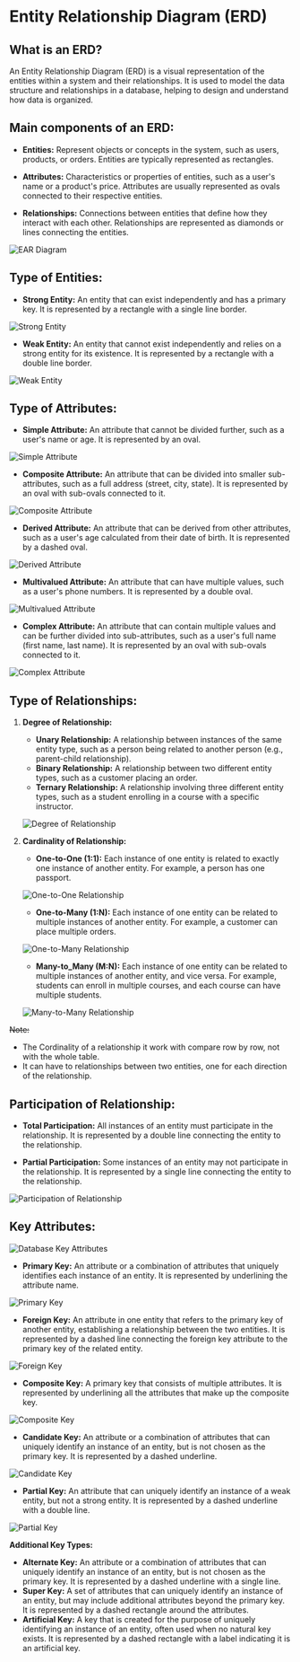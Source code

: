 # Entity Relationship Diagram (ERD)

## What is an ERD?

An Entity Relationship Diagram (ERD) is a visual representation of the entities within a system and their relationships. It is used to model the data structure and relationships in a database, helping to design and understand how data is organized.

## Main components of an ERD:

- **Entities:** Represent objects or concepts in the system, such as users, products, or orders. Entities are typically represented as rectangles.

- **Attributes:** Characteristics or properties of entities, such as a user's name or a product's price. Attributes are usually represented as ovals connected to their respective entities.

- **Relationships:** Connections between entities that define how they interact with each other. Relationships are represented as diamonds or lines connecting the entities.

![EAR Diagram](./images/EAR.png)

## Type of Entities:
- **Strong Entity:** An entity that can exist independently and has a primary key. It is represented by a rectangle with a single line border.

![Strong Entity](./images/StrongEntity.png)

- **Weak Entity:** An entity that cannot exist independently and relies on a strong entity for its existence. It is represented by a rectangle with a double line border.

![Weak Entity](./images/WeakEntity.png)

## Type of Attributes:

- **Simple Attribute:** An attribute that cannot be divided further, such as a user's name or age. It is represented by an oval.

![Simple Attribute](./images/SimpleAttributes.png)

- **Composite Attribute:** An attribute that can be divided into smaller sub-attributes, such as a full address (street, city, state). It is represented by an oval with sub-ovals connected to it.

![Composite Attribute](./images/CompositAttribute.png)

- **Derived Attribute:** An attribute that can be derived from other attributes, such as a user's age calculated from their date of birth. It is represented by a dashed oval.

![Derived Attribute](./images/DerivedAttribute.png)

- **Multivalued Attribute:** An attribute that can have multiple values, such as a user's phone numbers. It is represented by a double oval.

![Multivalued Attribute](./images/MultivaluedAttribute.png)

- **Complex Attribute:** An attribute that can contain multiple values and can be further divided into sub-attributes, such as a user's full name (first name, last name). It is represented by an oval with sub-ovals connected to it.

![Complex Attribute](./images/ComplexAttribute.png)

## Type of Relationships:

1. **Degree of Relationship:**
   - **Unary Relationship:** A relationship between instances of the same entity type, such as a person being related to another person (e.g., parent-child relationship).
   - **Binary Relationship:** A relationship between two different entity types, such as a customer placing an order.
   - **Ternary Relationship:** A relationship involving three different entity types, such as a student enrolling in a course with a specific instructor.

	![Degree of Relationship](./images/DegreeOfRelationship.png)

2. **Cardinality of Relationship:**
	- **One-to-One (1:1):** Each instance of one entity is related to exactly one instance of another entity. For example, a person has one passport.
	
	![One-to-One Relationship](./images/OneToOne.png)
	 
	- **One-to-Many (1:N):** Each instance of one entity can be related to multiple instances of another entity. For example, a customer can place multiple orders.
	
	![One-to-Many Relationship](./images/OneToMany.png)
	
	- **Many-to_Many (M:N):** Each instance of one entity can be related to multiple instances of another entity, and vice versa. For example, students can enroll in multiple courses, and each course can have multiple students.
	
	![Many-to-Many Relationship](./images/ManyToMany.png)


~~Note:~~
- The Cordinality of a relationship it work with compare row by row, not with the whole table.
- It can have to relationships between two entities, one for each direction of the relationship.

## Participation of Relationship:

- **Total Participation:** All instances of an entity must participate in the relationship. It is represented by a double line connecting the entity to the relationship.

- **Partial Participation:** Some instances of an entity may not participate in the relationship. It is represented by a single line connecting the entity to the relationship.

![Participation of Relationship](./images/Participation.png)


## Key Attributes:
![Database Key Attributes](./images/DatabaseKeys.png)

- **Primary Key:** An attribute or a combination of attributes that uniquely identifies each instance of an entity. It is represented by underlining the attribute name.

![Primary Key](./images/PrimaryKey.png)

- **Foreign Key:** An attribute in one entity that refers to the primary key of another entity, establishing a relationship between the two entities. It is represented by a dashed line connecting the foreign key attribute to the primary key of the related entity.

![Foreign Key](./images/ForeignKey.png)

- **Composite Key:** A primary key that consists of multiple attributes. It is represented by underlining all the attributes that make up the composite key.

![Composite Key](./images/CompositeKey.png)

- **Candidate Key:** An attribute or a combination of attributes that can uniquely identify an instance of an entity, but is not chosen as the primary key. It is represented by a dashed underline.

![Candidate Key](./images/CandidateKey.png)

- **Partial Key:** An attribute that can uniquely identify an instance of a weak entity, but not a strong entity. It is represented by a dashed underline with a double line.

![Partial Key](./images/PartialKey.jpeg)

**Additional Key Types:**

- **Alternate Key:** An attribute or a combination of attributes that can uniquely identify an instance of an entity, but is not chosen as the primary key. It is represented by a dashed underline with a single line.
- **Super Key:** A set of attributes that can uniquely identify an instance of an entity, but may include additional attributes beyond the primary key. It is represented by a dashed rectangle around the attributes.
- **Artificial Key:** A key that is created for the purpose of uniquely identifying an instance of an entity, often used when no natural key exists. It is represented by a dashed rectangle with a label indicating it is an artificial key.


